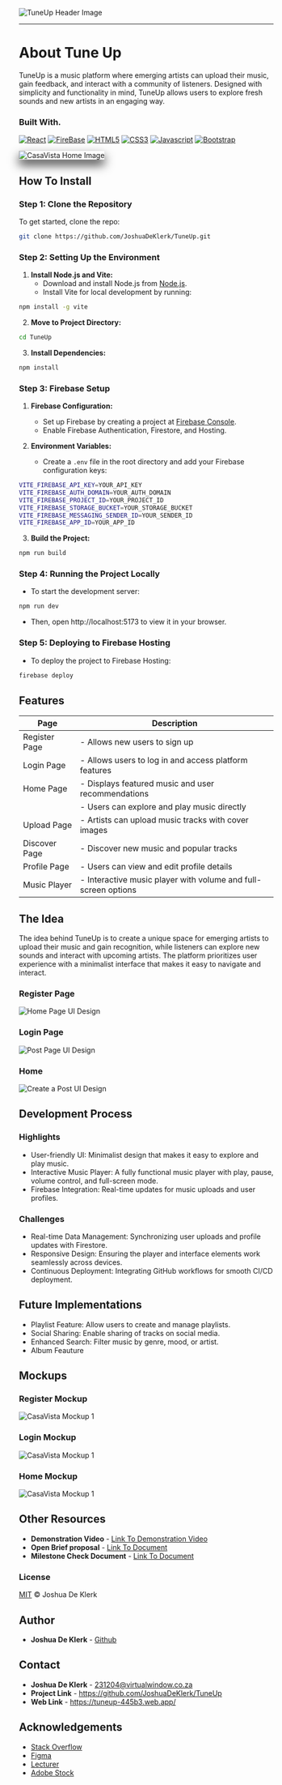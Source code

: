 ![TuneUp Header Image](./tune-up/assets/TuneUpHeader.png)

- - - -

# About Tune Up

TuneUp is a music platform where emerging artists can upload their music, gain feedback, and interact with a community of listeners. Designed with simplicity and functionality in mind, TuneUp allows users to explore fresh sounds and new artists in an engaging way.

### Built With.
[![React](https://img.shields.io/badge/React-001440?style=for-the-badge&logo=react&logoColor=#61DAFB)](https://www.php.net/docs.php)
[![FireBase](https://img.shields.io/badge/firebase-DD2C00?style=for-the-badge&logo=firebase&logoColor=#DD2C00)](https://www.php.net/docs.php)
[![HTML5](https://img.shields.io/badge/HTML-e34c26?style=for-the-badge&logo=html5&logoColor=white)](https://html.spec.whatwg.org/multipage/)
[![CSS3](https://img.shields.io/badge/CSS-563d7c?style=for-the-badge&logo=css3&logoColor=white)](https://developer.mozilla.org/en-US/docs/Web/CSS)
[![Javascript](https://img.shields.io/badge/Javascript-323330?style=for-the-badge&logo=javascript&logoColor=F7DF1E)](https://www.javascript.com/)
[![Bootstrap](https://img.shields.io/badge/Bootstrap-563D7C?style=for-the-badge&logo=bootstrap&logoColor=white)](https://getbootstrap.com/)

<img src="./tune-up/assets/Home.png" alt="CasaVista Home Image" style="box-shadow: 0px 10px 20px rgba(0, 0, 0, 0.8);">

## How To Install

### Step 1: Clone the Repository

To get started, clone the repo:
```bash
git clone https://github.com/JoshuaDeKlerk/TuneUp.git
```

### Step 2: Setting Up the Environment

1. **Install Node.js and Vite:**
   - Download and install Node.js from [Node.js](https://nodejs.org/en).
   - Install Vite for local development by running:
```bash
npm install -g vite
```

2. **Move to Project Directory:**
```bash
cd TuneUp
```

3. **Install Dependencies:**
```bash
npm install
```
### Step 3: Firebase Setup

1. **Firebase Configuration:**
   - Set up Firebase by creating a project at [Firebase Console](https://console.firebase.google.com/u/0/).
   - Enable Firebase Authentication, Firestore, and Hosting.

2. **Environment Variables:**
    -   Create a `.env` file in the root directory and add your Firebase configuration keys:
```bash
VITE_FIREBASE_API_KEY=YOUR_API_KEY
VITE_FIREBASE_AUTH_DOMAIN=YOUR_AUTH_DOMAIN
VITE_FIREBASE_PROJECT_ID=YOUR_PROJECT_ID
VITE_FIREBASE_STORAGE_BUCKET=YOUR_STORAGE_BUCKET
VITE_FIREBASE_MESSAGING_SENDER_ID=YOUR_SENDER_ID
VITE_FIREBASE_APP_ID=YOUR_APP_ID
```

3. **Build the Project:**
```bash
npm run build
```

### Step 4: Running the Project Locally
- To start the development server:
```bash
npm run dev
```

- Then, open http://localhost:5173 to view it in your browser.

### Step 5: Deploying to Firebase Hosting
- To deploy the project to Firebase Hosting:
```bash
firebase deploy
```

## Features

| Page                  | Description                                        |
| --------------------- | -------------------------------------------------- |
| Register Page           | 	- Allows new users to sign up        
| Login Page           | - Allows users to log in and access platform features        |
| Home Page             | 	- Displays featured music and user recommendations      |
|                       | - Users can explore and play music directly|                       | - Can access the settings page and logout |
| Upload Page       | - Artists can upload music tracks with cover images |
| Discover Page      | - Discover new music and popular tracks              |
| Profile Page     | - Users can view and edit profile details         |
| Music Player  | -  Interactive music player with volume and full-screen options       |

## The Idea

The idea behind TuneUp is to create a unique space for emerging artists to upload their music and gain recognition, while listeners can explore new sounds and interact with upcoming artists. The platform prioritizes user experience with a minimalist interface that makes it easy to navigate and interact.

### Register Page
![Home Page UI Design](./tune-up/assets/Register.png)

### Login Page
![Post Page UI Design](./tune-up/assets/LogIn.png)

### Home
![Create a Post UI Design](./tune-up/assets/Home.png)


## Development Process

### Highlights
* User-friendly UI: Minimalist design that makes it easy to explore and play music.
* Interactive Music Player: A fully functional music player with play, pause, volume control, and full-screen mode.
* Firebase Integration: Real-time updates for music uploads and user profiles.

### Challenges
* Real-time Data Management: Synchronizing user uploads and profile updates with Firestore.
* Responsive Design: Ensuring the player and interface elements work seamlessly across devices.
* Continuous Deployment: Integrating GitHub workflows for smooth CI/CD deployment.

## Future Implementations

* Playlist Feature: Allow users to create and manage playlists.
* Social Sharing: Enable sharing of tracks on social media.
* Enhanced Search: Filter music by genre, mood, or artist.
* Album Feauture

## Mockups

### Register Mockup
![CasaVista Mockup 1](./tune-up/assets/RegisterMockup.png)

### Login Mockup
![CasaVista Mockup 1](./tune-up/assets/LogInMockup.png)

### Home Mockup
![CasaVista Mockup 1](./tune-up/assets/HomeMockup.png)

## Other Resources
- **Demonstration Video** - [Link To Demonstration Video](https://drive.google.com/drive/folders/1m_tC4c0sFXg-lnwuAZ45O8F0-i4G70YS?usp=drive_link)
- **Open Brief proposal** - [Link To Document](https://docs.google.com/document/d/1Z9u30rvw_OsQqcAf7lOFD0SmyR_O8vRFqhsPCvQg1Fc/edit?usp=sharing)
- **Milestone Check Document** - [Link To Document](https://docs.google.com/document/d/1CQG45TnFPoYjGDCC_h9VJs02m_N43LY3K8i97HZn4Qk/edit?usp=sharing)


### License
[MIT](LICENSE) © Joshua De Klerk

## Author

- **Joshua De Klerk** - [Github](https://github.com/JoshuaDeKlerk)

## Contact

- **Joshua De Klerk** - [231204@virtualwindow.co.za](mailto:231204@virtualwindow.co.za)
- **Project Link** - https://github.com/JoshuaDeKlerk/TuneUp 
- **Web Link** - https://tuneup-445b3.web.app/

## Acknowledgements

- [Stack Overflow](https://stackoverflow.com/)
- [Figma](https://www.figma.com/)
- [Lecturer](https://github.com/TsungaiKats)
- [Adobe Stock](https://stock.adobe.com/za/)